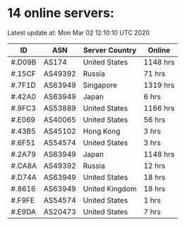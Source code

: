 # 14 online servers:

Latest update at: Mon Mar 02 12:10:10 UTC 2020

| ID | ASN | Server Country | Online |
| -- | --- | -------------- | ------ |
| #.D09B | AS174 | United States | 1148 hrs |
| #.15CF | AS49392 | Russia | 71 hrs |
| #.7F1D | AS63949 | Singapore | 1319 hrs |
| #.42A0 | AS63949 | Japan | 6 hrs |
| #.9FC3 | AS53889 | United States | 1166 hrs |
| #.E069 | AS40065 | United States | 56 hrs |
| #.43B5 | AS45102 | Hong Kong | 3 hrs |
| #.6F51 | AS54574 | United States | 3 hrs |
| #.2A79 | AS63949 | Japan | 1148 hrs |
| #.CA8A | AS49392 | Russia | 12 hrs |
| #.D74A | AS63949 | United States | 18 hrs |
| #.8616 | AS63949 | United Kingdom | 18 hrs |
| #.F9FE | AS54574 | United States | 1 hrs |
| #.E9DA | AS20473 | United States | 7 hrs |

